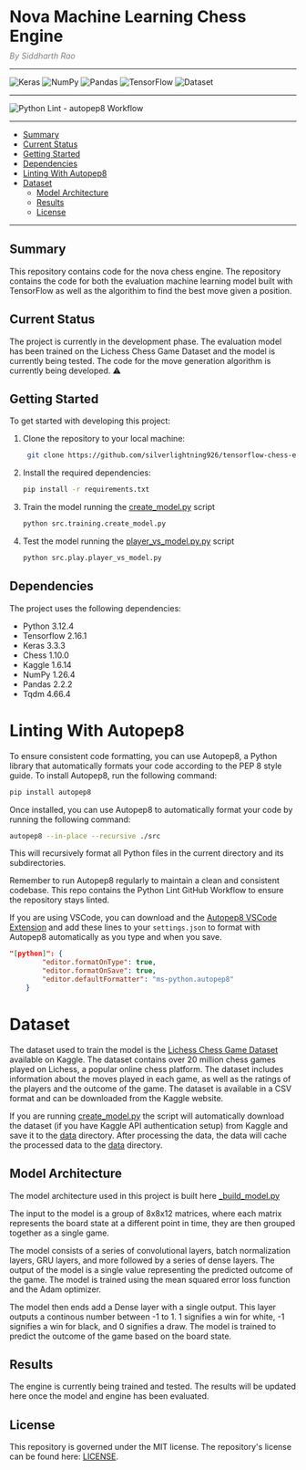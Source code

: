   # Nova Machine Learning Chess Engine
*<div style="color:gray;margin-top:-10px;">By Siddharth Rao</div>*

---

![Keras](https://img.shields.io/badge/Keras-%23D00000.svg?style=flat&logo=Keras&logoColor=white) ![NumPy](https://img.shields.io/badge/NumPy-%23013243.svg?style=flat&logo=numpy&logoColor=white) ![Pandas](https://img.shields.io/badge/Pandas-%23150458.svg?style=flat&logo=pandas&logoColor=white) ![TensorFlow](https://img.shields.io/badge/TensorFlow-%23FF6F00.svg?style=flat&logo=TensorFlow&logoColor=white) ![Dataset](https://img.shields.io/badge/Dataset-Lichess_Chess_Game_Dataset-blue)

---

![Python Lint - autopep8 Workflow](https://github.com/silverlightning926/tensorflow-chess-engine/actions/workflows/python-lint.yaml/badge.svg)

---

<!-- @import "[TOC]" {cmd="toc" depthFrom=1 depthTo=6 orderedList=false} -->

<!-- code_chunk_output -->

  - [Summary](#summary)
  - [Current Status](#current-status)
  - [Getting Started](#getting-started)
  - [Dependencies](#dependencies)
- [Linting With Autopep8](#linting-with-autopep8)
- [Dataset](#dataset)
  - [Model Architecture](#model-architecture)
  - [Results](#results)
  - [License](#license)

<!-- /code_chunk_output -->

---

## Summary
This repository contains code for the nova chess engine. The repository contains the code for both the evaluation machine learning model built with TensorFlow as well as the algorithim to find the best move given a position. 

## Current Status
The project is currently in the development phase. The evaluation model has been trained on the Lichess Chess Game Dataset and the model is currently being tested. The code for the move generation algorithm is currently being developed. ⚠️

## Getting Started
To get started with developing this project:

1. Clone the repository to your local machine:
   ```bash
    git clone https://github.com/silverlightning926/tensorflow-chess-engine.git
    ```
2. Install the required dependencies:
    ```bash
    pip install -r requirements.txt
    ```
3. Train the model running the [create_model.py](./src/training/create_model.py) script
    ```bash
    python src.training.create_model.py
    ```
4. Test the model running the [player_vs_model.py.py](./src/play/player_vs_model.py) script
    ```bash
    python src.play.player_vs_model.py
    ```

## Dependencies
The project uses the following dependencies:
- Python 3.12.4
- Tensorflow 2.16.1
- Keras 3.3.3
- Chess 1.10.0
- Kaggle 1.6.14
- NumPy 1.26.4
- Pandas 2.2.2
- Tqdm 4.66.4

# Linting With Autopep8
To ensure consistent code formatting, you can use Autopep8, a Python library that automatically formats your code according to the PEP 8 style guide. To install Autopep8, run the following command:
```bash
pip install autopep8
```

Once installed, you can use Autopep8 to automatically format your code by running the following command:
```bash
autopep8 --in-place --recursive ./src
```

This will recursively format all Python files in the current directory and its subdirectories.

Remember to run Autopep8 regularly to maintain a clean and consistent codebase. This repo contains the Python Lint GitHub Workflow to ensure the repository stays linted.

If you are using VSCode, you can download and the [Autopep8 VSCode Extension](https://marketplace.visualstudio.com/items?itemName=ms-python.autopep8) and add these lines to your `settings.json` to format with Autopep8 automatically as you type and when you save.
```json
"[python]": {
        "editor.formatOnType": true,
        "editor.formatOnSave": true,
        "editor.defaultFormatter": "ms-python.autopep8"
    }
```

# Dataset
The dataset used to train the model is the [Lichess Chess Game Dataset](https://www.kaggle.com/datasnaek/chess) available on Kaggle. The dataset contains over 20 million chess games played on Lichess, a popular online chess platform. The dataset includes information about the moves played in each game, as well as the ratings of the players and the outcome of the game. The dataset is available in a CSV format and can be downloaded from the Kaggle website.

If you are running [create_model.py](./src/training/create_model.py) the script will automatically download the dataset (if you have Kaggle API authentication setup) from Kaggle and save it to the [data](./data/) directory. After processing the data, the data will cache the processed data to the [data](./data/) directory.

## Model Architecture
The model architecture used in this project is built here [_build_model.py](./src/training/_build_model.py)

The input to the model is a group of 8x8x12 matrices, where each matrix represents the board state at a different point in time, they are then grouped together as a single game.

The model consists of a series of convolutional layers, batch normalization layers, GRU layers, and more followed by a series of dense layers. The output of the model is a single value representing the predicted outcome of the game. The model is trained using the mean squared error loss function and the Adam optimizer.

The model then ends add a Dense layer with a single output. This layer outputs a continous number between -1 to 1. 1 signifies a win for white, -1 signifies a win for black, and 0 signifies a draw. The model is trained to predict the outcome of the game based on the board state.

## Results
The engine is currently being trained and tested. The results will be updated here once the model and engine has been evaluated.

## License
This repository is governed under the MIT license. The repository's license can be found here: [LICENSE](./LICENSE).